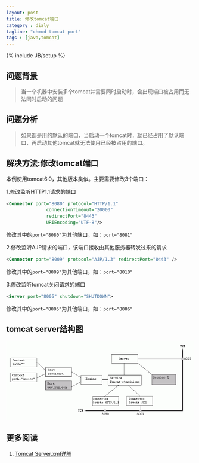 ```yaml
---
layout: post
title: 修改tomcat端口
category : dialy
tagline: "chmod tomcat port"
tags : [java,tomcat]
---
```

{% include JB/setup %}

## 问题背景
> 当一个机器中安装多个tomcat并需要同时启动时，会出现端口被占用而无法同时启动的问题

## 问题分析
> 如果都是用的默认的端口，当启动一个tomcat时，就已经占用了默认端口，再启动其他tomcat就无法使用已经被占用的端口。

## 解决方法:修改tomcat端口
本例使用tomcat6.0，其他版本类似。主要需要修改3个端口：

1.修改监听HTTP1.1请求的端口
```xml
<Connector port="8080" protocol="HTTP/1.1" 
               connectionTimeout="20000" 
               redirectPort="8443" 
			   URIEncoding="UTF-8"/>
```
修改其中的`port="8080"`为其他端口，如：`port="8081"`

2.修改监听AJP请求的端口，该端口接收由其他服务器转发过来的请求
```xml
<Connector port="8009" protocol="AJP/1.3" redirectPort="8443" />
```
修改其中的`port="8009"`为其他端口，如：`port="8010"`

3.修改监听tomcat关闭请求的端口
```xml
<Server port="8005" shutdown="SHUTDOWN">
```
修改其中的`port="8005"`为其他端口，如：`port="8006"`

## tomcat server结构图
![tocmcat-srartup](../images/01-11-01-tomcat-startup.gif)

## 更多阅读
1. [Tomcat Server.xml详解](http://www.cnblogs.com/gugnv/archive/2012/02/01/2334187.html)


